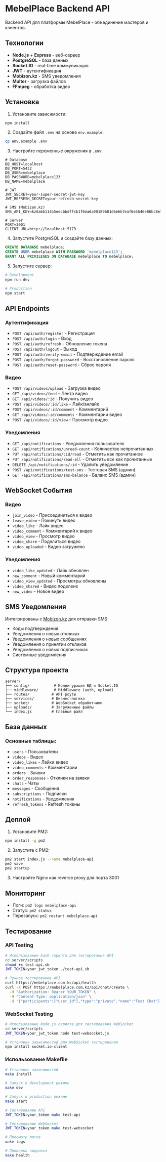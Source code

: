 # MebelPlace Backend API

Backend API для платформы MebelPlace - объединение мастеров и клиентов.

## Технологии

- **Node.js** + **Express** - веб-сервер
- **PostgreSQL** - база данных
- **Socket.IO** - real-time коммуникация
- **JWT** - аутентификация
- **Mobizon.kz** - SMS уведомления
- **Multer** - загрузка файлов
- **FFmpeg** - обработка видео

## Установка

1. Установите зависимости:
```bash
npm install
```

2. Создайте файл `.env` на основе `env.example`:
```bash
cp env.example .env
```

3. Настройте переменные окружения в `.env`:
```env
# Database
DB_HOST=localhost
DB_PORT=5432
DB_USER=mebelplace
DB_PASSWORD=mebelplace123
DB_NAME=mebelplace

# JWT
JWT_SECRET=your-super-secret-jwt-key
JWT_REFRESH_SECRET=your-refresh-secret-key

# SMS (Mobizon.kz)
SMS_API_KEY=kz8a6b114a5eecbbdffcb1f0ea6a00189b81d6e6b7eaf6e6646e86bc8e77eb2e98a488

# Server
PORT=3001
CLIENT_URL=http://localhost:5173
```

4. Запустите PostgreSQL и создайте базу данных:
```sql
CREATE DATABASE mebelplace;
CREATE USER mebelplace WITH PASSWORD 'mebelplace123';
GRANT ALL PRIVILEGES ON DATABASE mebelplace TO mebelplace;
```

5. Запустите сервер:
```bash
# Development
npm run dev

# Production
npm start
```

## API Endpoints

### Аутентификация
- `POST /api/auth/register` - Регистрация
- `POST /api/auth/login` - Вход
- `POST /api/auth/refresh` - Обновление токена
- `POST /api/auth/logout` - Выход
- `POST /api/auth/verify-email` - Подтверждение email
- `POST /api/auth/forgot-password` - Восстановление пароля
- `POST /api/auth/reset-password` - Сброс пароля

### Видео
- `POST /api/videos/upload` - Загрузка видео
- `GET /api/videos/feed` - Лента видео
- `GET /api/videos/:id` - Получить видео
- `POST /api/videos/:id/like` - Лайк/анлайк
- `POST /api/videos/:id/comment` - Комментарий
- `GET /api/videos/:id/comments` - Комментарии видео
- `POST /api/videos/:id/view` - Просмотр видео

### Уведомления
- `GET /api/notifications` - Уведомления пользователя
- `GET /api/notifications/unread-count` - Количество непрочитанных
- `PUT /api/notifications/:id/read` - Отметить как прочитанное
- `PUT /api/notifications/read-all` - Отметить все как прочитанные
- `DELETE /api/notifications/:id` - Удалить уведомление
- `POST /api/notifications/test-sms` - Тестовая SMS (админ)
- `GET /api/notifications/sms-balance` - Баланс SMS (админ)

## WebSocket События

### Видео
- `join_video` - Присоединиться к видео
- `leave_video` - Покинуть видео
- `video_like` - Лайк видео
- `video_comment` - Комментарий к видео
- `video_view` - Просмотр видео
- `video_share` - Поделиться видео
- `video_uploaded` - Видео загружено

### Уведомления
- `video_like_updated` - Лайк обновлен
- `new_comment` - Новый комментарий
- `video_view_updated` - Просмотры обновлены
- `video_shared` - Видео поделено
- `new_video` - Новое видео

## SMS Уведомления

Интегрированы с [Mobizon.kz](https://mobizon.kz) для отправки SMS:

- Коды подтверждения
- Уведомления о новых откликах
- Уведомления о новых сообщениях
- Уведомления о принятии откликов
- Уведомления о новых подписчиках
- Системные уведомления

## Структура проекта

```
server/
├── config/           # Конфигурация БД и Socket.IO
├── middleware/       # Middleware (auth, upload)
├── routes/          # API роуты
├── services/        # Бизнес-логика
├── socket/          # WebSocket обработчики
├── uploads/         # Загруженные файлы
└── index.js         # Главный файл
```

## База данных

### Основные таблицы:
- `users` - Пользователи
- `videos` - Видео
- `video_likes` - Лайки видео
- `video_comments` - Комментарии
- `orders` - Заявки
- `order_responses` - Отклики на заявки
- `chats` - Чаты
- `messages` - Сообщения
- `subscriptions` - Подписки
- `notifications` - Уведомления
- `refresh_tokens` - Refresh токены

## Деплой

1. Установите PM2:
```bash
npm install -g pm2
```

2. Запустите с PM2:
```bash
pm2 start index.js --name mebelplace-api
pm2 save
pm2 startup
```

3. Настройте Nginx как reverse proxy для порта 3001

## Мониторинг

- Логи: `pm2 logs mebelplace-api`
- Статус: `pm2 status`
- Перезапуск: `pm2 restart mebelplace-api`

## Тестирование

### API Testing
```bash
# Использование bash скрипта для тестирования API
cd server/scripts
chmod +x test-api.sh
JWT_TOKEN=your_jwt_token ./test-api.sh

# Ручное тестирование API
curl https://mebelplace.com.kz/api/health
curl -X POST https://mebelplace.com.kz/api/chat/create \
  -H "Authorization: Bearer YOUR_TOKEN" \
  -H "Content-Type: application/json" \
  -d '{"participants":["user_id"],"type":"private","name":"Test Chat"}'
```

### WebSocket Testing
```bash
# Использование Node.js скрипта для тестирования WebSocket
cd server/scripts
JWT_TOKEN=your_jwt_token node test-websocket.js

# Установка зависимостей для WebSocket тестирования
npm install socket.io-client
```

### Использование Makefile
```bash
# Установка зависимостей
make install

# Запуск в development режиме
make dev

# Запуск в production режиме
make start

# Тестирование API
JWT_TOKEN=your_token make test-api

# Тестирование WebSocket
JWT_TOKEN=your_token make test-websocket

# Просмотр логов
make logs

# Проверка здоровья
make health
```